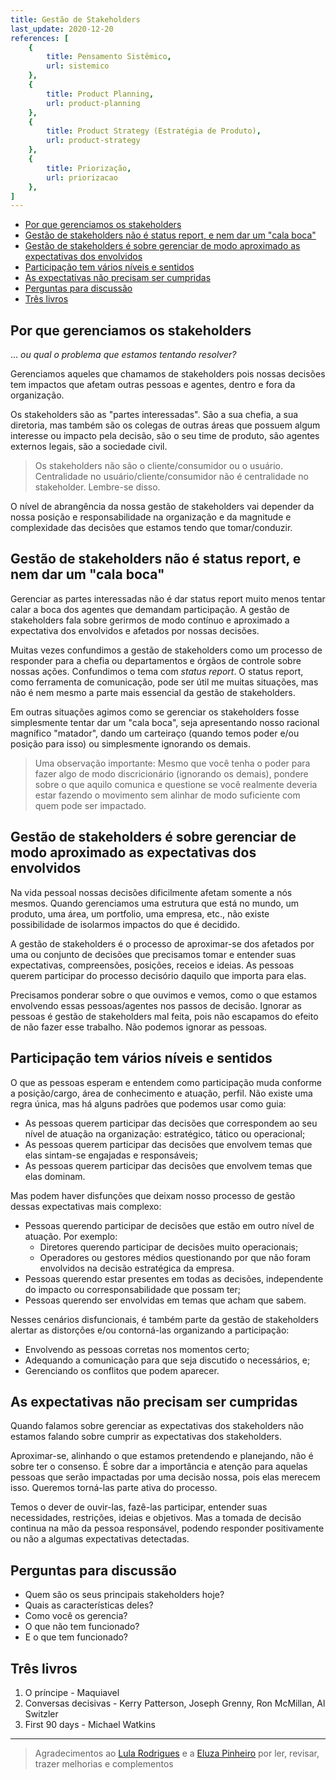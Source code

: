 ```yaml
---
title: Gestão de Stakeholders
last_update: 2020-12-20
references: [
    {
        title: Pensamento Sistêmico,
        url: sistemico
    },
    {
        title: Product Planning,
        url: product-planning
    },
    {
        title: Product Strategy (Estratégia de Produto),
        url: product-strategy
    },
    {
        title: Priorização,
        url: priorizacao
    },
]
---
```


- [Por que gerenciamos os stakeholders](#por-que-gerenciamos-os-stakeholders)
- [Gestão de stakeholders não é status report, e nem dar um "cala boca"](#gestão-de-stakeholders-não-é-status-report-e-nem-dar-um-cala-boca)
- [Gestão de stakeholders é sobre gerenciar de modo aproximado as expectativas dos envolvidos](#gestão-de-stakeholders-é-sobre-gerenciar-de-modo-aproximado-as-expectativas-dos-envolvidos)
- [Participação tem vários níveis e sentidos](#participação-tem-vários-níveis-e-sentidos)
- [As expectativas não precisam ser cumpridas](#as-expectativas-não-precisam-ser-cumpridas)
- [Perguntas para discussão](#perguntas-para-discussão)
- [Três livros](#três-livros)

## Por que gerenciamos os stakeholders

... _ou qual o problema que estamos tentando resolver?_

Gerenciamos aqueles que chamamos de stakeholders pois nossas decisões tem impactos que afetam outras pessoas e agentes, dentro e fora da organização.

Os stakeholders são as "partes interessadas". São a sua chefia, a sua diretoria, mas também são os colegas de outras áreas que possuem algum interesse ou impacto pela decisão, são o seu time de produto, são agentes externos legais, são a sociedade civil.

> Os stakeholders não são o cliente/consumidor ou o usuário. Centralidade no usuário/cliente/consumidor não é centralidade no stakeholder. Lembre-se disso.

O nível de abrangência da nossa gestão de stakeholders vai depender da nossa posição e responsabilidade na organização e da magnitude e complexidade das decisões que estamos tendo que tomar/conduzir.

## Gestão de stakeholders não é status report, e nem dar um "cala boca"

Gerenciar as partes interessadas não é dar status report muito menos tentar calar a boca dos agentes que demandam participação. A gestão de stakeholders fala sobre gerirmos de modo contínuo e aproximado a expectativa dos envolvidos e afetados por nossas decisões.

Muitas vezes confundimos a gestão de stakeholders como um processo de responder para a chefia ou departamentos e órgãos de controle sobre nossas ações. Confundimos o tema com _status report_. O status report, como ferramenta de comunicação, pode ser útil me muitas situações, mas não é nem mesmo a parte mais essencial da gestão de stakeholders.

Em outras situações agimos como se gerenciar os stakeholders fosse simplesmente tentar dar um "cala boca", seja apresentando nosso racional magnífico "matador", dando um carteiraço (quando temos poder e/ou posição para isso) ou simplesmente ignorando os demais.

> Uma observação importante: Mesmo que você tenha o poder para fazer algo de modo discricionário (ignorando os demais), pondere sobre o que aquilo comunica e questione se você realmente deveria estar fazendo o movimento sem alinhar de modo suficiente com quem pode ser impactado.

## Gestão de stakeholders é sobre gerenciar de modo aproximado as expectativas dos envolvidos

Na vida pessoal nossas decisões dificilmente afetam somente a nós mesmos. Quando gerenciamos uma estrutura que está no mundo, um produto, uma área, um portfolio, uma empresa, etc., não existe possibilidade de isolarmos impactos do que é decidido.

A gestão de stakeholders é o processo de aproximar-se dos afetados por uma ou conjunto de decisões que precisamos tomar e entender suas expectativas, compreensões, posições, receios e ideias. As pessoas querem participar do processo decisório daquilo que importa para elas.

Precisamos ponderar sobre o que ouvimos e vemos, como o que estamos envolvendo essas pessoas/agentes nos passos de decisão. Ignorar as pessoas é gestão de stakeholders mal feita, pois não escapamos do efeito de não fazer esse trabalho. Não podemos ignorar as pessoas.

## Participação tem vários níveis e sentidos

O que as pessoas esperam e entendem como participação muda conforme a posição/cargo, área de conhecimento e atuação, perfil. Não existe uma regra única, mas há alguns padrões que podemos usar como guia:

- As pessoas querem participar das decisões que correspondem ao seu nível de atuação na organização: estratégico, tático ou operacional;
- As pessoas querem participar das decisões que envolvem temas que elas sintam-se engajadas e responsáveis;
- As pessoas querem participar das decisões que envolvem temas que elas dominam.

Mas podem haver disfunções que deixam nosso processo de gestão dessas expectativas mais complexo:

- Pessoas querendo participar de decisões que estão em outro nível de atuação. Por exemplo:
  - Diretores querendo participar de decisões muito operacionais;
  - Operadores ou gestores médios questionando por que não foram envolvidos na decisão estratégica da empresa.
- Pessoas querendo estar presentes em todas as decisões, independente do impacto ou corresponsabilidade que possam ter;
- Pessoas querendo ser envolvidas em temas que acham que sabem.

Nesses cenários disfuncionais, é também parte da gestão de stakeholders alertar as distorções e/ou contorná-las organizando a participação: 

- Envolvendo as pessoas corretas nos momentos certo;
- Adequando a comunicação para que seja discutido o necessários, e;
- Gerenciando os conflitos que podem aparecer.

## As expectativas não precisam ser cumpridas

Quando falamos sobre gerenciar as expectativas dos stakeholders não estamos falando sobre cumprir as expectativas dos stakeholders.

Aproximar-se, alinhando o que estamos pretendendo e planejando, não é sobre ter o consenso. É sobre dar a importância e atenção para aquelas pessoas que serão impactadas por uma decisão nossa, pois elas merecem isso. Queremos torná-las parte ativa do processo.

Temos o dever de ouvir-las, fazê-las participar, entender suas necessidades, restrições, ideias e objetivos. Mas a tomada de decisão continua na mão da pessoa responsável, podendo responder positivamente ou não a algumas expectativas detectadas.

## Perguntas para discussão

- Quem são os seus principais stakeholders hoje?
- Quais as características deles?
- Como você os gerencia?
- O que não tem funcionado?
- E o que tem funcionado?

## Três livros

1. O príncipe - Maquiavel
2. Conversas decisivas - Kerry Patterson, Joseph Grenny, Ron McMillan, Al Switzler
3. First 90 days - Michael Watkins

---

> Agradecimentos ao [Lula Rodrigues](https://www.instagram.com/luizphx) e a [Eluza Pinheiro](https://www.linkedin.com/in/eluzapinheiro/) por ler, revisar, trazer melhorias e complementos
